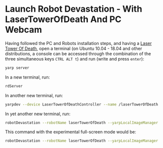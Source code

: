 # Launch Robot Devastation - With LaserTowerOfDeath And PC Webcam

Having followed the PC and Robots installation steps, and having a [Laser Tower Of Death](https://github.com/asrob-uc3m/laser-tower-of-death), open a terminal \(on Ubuntu 10.04 - 18.04 and other distributions, a console can be accessed through the combination of the three simultaneous keys `CTRL ALT t`\) and run \(write and press `enter`\):

```bash
yarp server
```

In a new terminal, run:

```bash
rdServer
```

In another new terminal, run:

```bash
yarpdev --device LaserTowerOfDeathController --name /laserTowerOfDeath
```

In yet another new terminal, run:

```bash
robotDevastation --robotName laserTowerOfDeath --yarpLocalImageManager
```

This command with the experimental full-screen mode would be:

```bash
robotDevastation --robotName laserTowerOfDeath --yarpLocalImageManager --fullscreen
```



